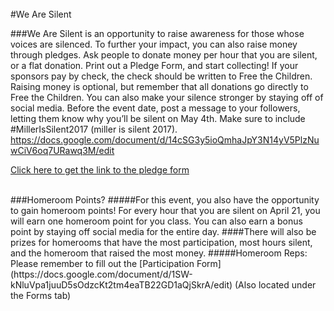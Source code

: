 <br/>
#We Are Silent

###We Are Silent is an opportunity to raise awareness for those whose voices are silenced. To further your impact, you can also raise money through pledges. Ask people to donate money per hour that you are silent, or a flat donation. Print out a Pledge Form, and start collecting! If your sponsors pay by check, the check should be written to Free the Children. Raising money is optional, but remember that all donations go directly to Free the Children. You can also make your silence stronger by staying off of social media. Before the event date, post a message to your followers, letting them know why you’ll be silent on May 4th. Make sure to include #MillerIsSilent2017 (miller is silent 2017).
<https://docs.google.com/document/d/14cSG3y5ioQmhaJpY3N14yV5PlzNuwCiV6oq7URawq3M/edit>

<a href="https://docs.google.com/document/d/14cSG3y5ioQmhaJpY3N14yV5PlzNuwCiV6oq7URawq3M/edit">Click here to get the link to the pledge form</a>

<br/>
###Homeroom Points?
#####For this event, you also have the opportunity to gain homeroom points! For every hour that you are silent on April 21, you will earn one homeroom point for you class. You can also earn a bonus point by staying off social media for the entire day.
####There will also be prizes for homerooms that have the most participation, most hours silent, and the homeroom that raised the most money.
#####Homeroom Reps: Please remember to fill out the [Participation Form](https://docs.google.com/document/d/1SW-kNluVpa1juuD5sOdzcKt2tm4eaTB22GD1aQjSkrA/edit) (Also located under the Forms tab)
